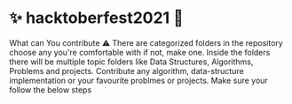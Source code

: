 
# ✨ hacktoberfest2021 💫

What can You contribute ⚠️
There are categorized folders in the repository choose any you're comfortable with if not, make one.
Inside the folders there will be multiple topic folders like Data Structures, Algorithms, Problems and projects.
Contribute any algorithm, data-structure implementation or your favourite problmes or projects.
Make sure your follow the below steps
